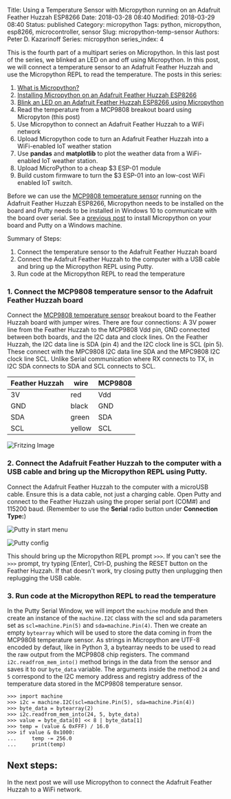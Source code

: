 Title: Using a Temperature Sensor with Micropython running on an Adafruit Feather Huzzah ESP8266
Date: 2018-03-28 08:40
Modified: 2018-03-29 08:40
Status: published
Category: micropython
Tags: python, micropython, esp8266, microcontroller, sensor
Slug: micropython-temp-sensor
Authors: Peter D. Kazarinoff
Series: micropython
series_index: 4

This is the fourth part of a multipart series on Micropython. In this last post of the series, we blinked an LED on and off using Micropython. In this post, we will connect a temperature sensor to an Adafruit Feather Huzzah and use the Micropython REPL to read the temperature. The posts in this series:

1. [What is Micropython?]({filename}what_is_micropython.md)
2. [Installing Micropython on an Adafruit Feather Huzzah ESP8266]({filename}micropython_install.md)
3. [Blink an LED on an Adafruit Feather Huzzah ESP8266 using Micropython]({filename}micropython_REPL.md)
4. Read the temperature from a MCP9808 breakout board using Micropyton (this post)
5. Use Micropython to connect an Adafruit Feather Huzzah to a WiFi network
6. Upload Micropython code to turn an Adafruit Feather Huzzah into a WiFi-enabled IoT weather station
7. Use **pandas** and **matplotlib** to plot the weather data from a WiFi-enabled IoT weather station.
8. Upload MicroPython to a cheap $3 ESP-01 module
9. Build custom firmware to turn the $3 ESP-01 into an low-cost WiFi enabled IoT switch.

Before we can use the [MCP9808 temperature sensor](https://www.adafruit.com/product/1782) running on the Adafruit Feather Huzzah ESP8266, Micropython needs to be installed on the board and Putty needs to be installed in Windows 10 to communicate with the board over serial. See a [previous post]({filename}micropython_install.md) to install Micropython on your board and Putty on a Windows machine.

Summary of Steps:

1. Connect the temperature sensor to the Adafruit Feather Huzzah board
2. Connect the Adafruit Feather Huzzah to the computer with a USB cable and bring up the Micropython REPL using Putty. 
3. Run code at the Micropython REPL to read the temperature


### 1. Connect the MCP9808 temperature sensor to the Adafruit Feather Huzzah board

Connect the [MCP9808 temperature sensor](https://www.adafruit.com/product/1782) breakout board to the Feather Huzzah board with jumper wires. There are four connections: A 3V power line from the Feather Huzzah to the MCP9808 Vdd pin, GND connected between both boards, and the I2C data and clock lines. On the Feather Huzzah, the I2C data line is SDA (pin 4) and the I2C clock line is SCL (pin 5). These connect with the MPC9808 I2C data line SDA and the MPC9808 I2C clock line SCL. Unlike Serial communication where RX connects to TX, in I2C SDA connects to SDA and SCL connects to SCL.

| Feather Huzzah | wire | MCP9808 |
| --- | --- | --- |
| 3V | red | Vdd |
| GND | black | GND |
| SDA | green | SDA |
| SCL | yellow | SCL |

![Fritzing Image]({static}/posts/micropython/feather_huzzah_temp_sensor_fritzing.png)

### 2. Connect the Adafruit Feather Huzzah to the computer with a USB cable and bring up the Micropython REPL using Putty.

Connect the Adafruit Feather Huzzah to the computer with a microUSB cable. Ensure this is a data cable, not just a charging cable. Open Putty and connect to the Feather Huzzah using the proper serial port (COM#) and 115200 baud. (Remember to use the **Serial** radio button under **Connection Type:**)

![Putty in start menu]({static}/posts/micropython/putty_in_start_menu.png)

![Putty config]({static}/posts/micropython/putty_settings.png)

This should bring up the Micropython REPL prompt ```>>>```. If you can't see the ```>>>``` prompt, try typing [Enter], Ctrl-D, pushing the RESET button on the Feather Huzzah. If that doesn't work, try closing putty then unplugging then replugging the USB cable.

### 3. Run code at the Micropython REPL to read the temperature

In the Putty Serial Window, we will import the ```machine``` module and then create an instance of the ```machine.I2C``` class with the scl and sda parameters set as ```scl=machine.Pin(5)``` and ```sda=machine.Pin(4)```.  Then we create an empty ```bytearray``` which will be used to store the data coming in from the MCP9808 temperature sensor. As strings in Micropython are UTF-8 encoded by defaut, like in Python 3, a bytearray needs to be used to read the raw output from the MCP9808 chip registers. The command ```i2c.readfrom_mem_into()``` method brings in the data from the sensor and saves it to our ```byte_data``` variable. The arguments inside the method ```24``` and ```5``` correspond to the I2C memory address and registry address of the temperature data stored in the MCP9808 temperature sensor.   

```
>>> import machine
>>> i2c = machine.I2C(scl=machine.Pin(5), sda=machine.Pin(4))
>>> byte_data = bytearray(2)
>>> i2c.readfrom_mem_into(24, 5, byte_data)
>>> value = byte_data[0] << 8 | byte_data[1]
>>> temp = (value & 0xFFF) / 16.0
>>> if value & 0x1000:
...     temp -= 256.0
...     print(temp)
```

## Next steps:
In the next post we will use Micropython to connect the Adafruit Feather Huzzah to a WiFi network.
